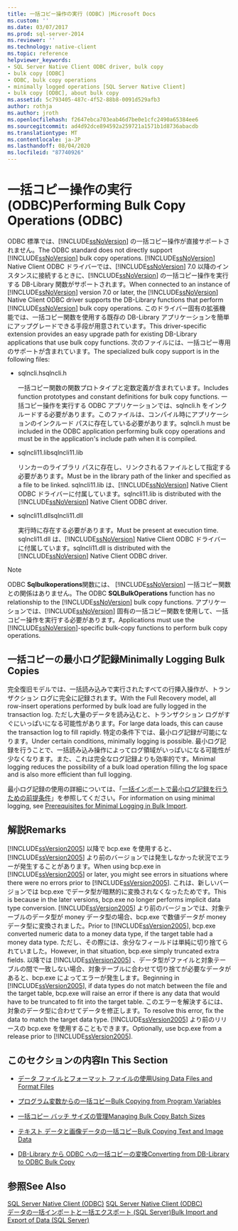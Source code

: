 ```yaml
---
title: 一括コピー操作の実行 (ODBC) |Microsoft Docs
ms.custom: ''
ms.date: 03/07/2017
ms.prod: sql-server-2014
ms.reviewer: ''
ms.technology: native-client
ms.topic: reference
helpviewer_keywords:
- SQL Server Native Client ODBC driver, bulk copy
- bulk copy [ODBC]
- ODBC, bulk copy operations
- minimally logged operations [SQL Server Native Client]
- bulk copy [ODBC], about bulk copy
ms.assetid: 5c793405-487c-4f52-88b8-0091d529afb3
author: rothja
ms.author: jroth
ms.openlocfilehash: f2647ebca703eab46d7be0e1cfc2490a65384ee6
ms.sourcegitcommit: ad4d92dce894592a259721a1571b1d8736abacdb
ms.translationtype: MT
ms.contentlocale: ja-JP
ms.lasthandoff: 08/04/2020
ms.locfileid: "87740926"
---
```

# <a name="performing-bulk-copy-operations-odbc"></a><span data-ttu-id="165c7-102">一括コピー操作の実行 (ODBC)</span><span class="sxs-lookup"><span data-stu-id="165c7-102">Performing Bulk Copy Operations (ODBC)</span></span>
  <span data-ttu-id="165c7-103">ODBC 標準では、[!INCLUDE[ssNoVersion](../../includes/ssnoversion-md.md)] の一括コピー操作が直接サポートされません。</span><span class="sxs-lookup"><span data-stu-id="165c7-103">The ODBC standard does not directly support [!INCLUDE[ssNoVersion](../../includes/ssnoversion-md.md)] bulk copy operations.</span></span> <span data-ttu-id="165c7-104">[!INCLUDE[ssNoVersion](../../includes/ssnoversion-md.md)] Native Client ODBC ドライバーでは、[!INCLUDE[ssNoVersion](../../includes/ssnoversion-md.md)] 7.0 以降のインスタンスに接続するときに、[!INCLUDE[ssNoVersion](../../includes/ssnoversion-md.md)] の一括コピー操作を実行する DB-Library 関数がサポートされます。</span><span class="sxs-lookup"><span data-stu-id="165c7-104">When connected to an instance of [!INCLUDE[ssNoVersion](../../includes/ssnoversion-md.md)] version 7.0 or later, the [!INCLUDE[ssNoVersion](../../includes/ssnoversion-md.md)] Native Client ODBC driver supports the DB-Library functions that perform [!INCLUDE[ssNoVersion](../../includes/ssnoversion-md.md)] bulk copy operations.</span></span> <span data-ttu-id="165c7-105">このドライバー固有の拡張機能では、一括コピー関数を使用する既存の DB-Library アプリケーションを簡単にアップグレードできる手段が用意されています。</span><span class="sxs-lookup"><span data-stu-id="165c7-105">This driver-specific extension provides an easy upgrade path for existing DB-Library applications that use bulk copy functions.</span></span> <span data-ttu-id="165c7-106">次のファイルには、一括コピー専用のサポートが含まれています。</span><span class="sxs-lookup"><span data-stu-id="165c7-106">The specialized bulk copy support is in the following files:</span></span>  
  
-   <span data-ttu-id="165c7-107">sqlncli.h</span><span class="sxs-lookup"><span data-stu-id="165c7-107">sqlncli.h</span></span>  
  
     <span data-ttu-id="165c7-108">一括コピー関数の関数プロトタイプと定数定義が含まれています。</span><span class="sxs-lookup"><span data-stu-id="165c7-108">Includes function prototypes and constant definitions for bulk copy functions.</span></span> <span data-ttu-id="165c7-109">一括コピー操作を実行する ODBC アプリケーションでは、sqlncli.h をインクルードする必要があります。このファイルは、コンパイル時にアプリケーションのインクルード パスに存在している必要があります。</span><span class="sxs-lookup"><span data-stu-id="165c7-109">sqlncli.h must be included in the ODBC application performing bulk copy operations and must be in the application's include path when it is compiled.</span></span>  
  
-   <span data-ttu-id="165c7-110">sqlncli11.lib</span><span class="sxs-lookup"><span data-stu-id="165c7-110">sqlncli11.lib</span></span>  
  
     <span data-ttu-id="165c7-111">リンカーのライブラリ パスに存在し、リンクされるファイルとして指定する必要があります。</span><span class="sxs-lookup"><span data-stu-id="165c7-111">Must be in the library path of the linker and specified as a file to be linked.</span></span> <span data-ttu-id="165c7-112">sqlncli11.lib は、[!INCLUDE[ssNoVersion](../../includes/ssnoversion-md.md)] Native Client ODBC ドライバーに付属しています。</span><span class="sxs-lookup"><span data-stu-id="165c7-112">sqlncli11.lib is distributed with the [!INCLUDE[ssNoVersion](../../includes/ssnoversion-md.md)] Native Client ODBC driver.</span></span>  
  
-   <span data-ttu-id="165c7-113">sqlncli11.dll</span><span class="sxs-lookup"><span data-stu-id="165c7-113">sqlncli11.dll</span></span>  
  
     <span data-ttu-id="165c7-114">実行時に存在する必要があります。</span><span class="sxs-lookup"><span data-stu-id="165c7-114">Must be present at execution time.</span></span> <span data-ttu-id="165c7-115">sqlncli11.dll は、[!INCLUDE[ssNoVersion](../../includes/ssnoversion-md.md)] Native Client ODBC ドライバーに付属しています。</span><span class="sxs-lookup"><span data-stu-id="165c7-115">sqlncli11.dll is distributed with the [!INCLUDE[ssNoVersion](../../includes/ssnoversion-md.md)] Native Client ODBC driver.</span></span>  
  
> [!NOTE]  
>  <span data-ttu-id="165c7-116">ODBC **Sqlbulkoperations**関数には、 [!INCLUDE[ssNoVersion](../../includes/ssnoversion-md.md)] 一括コピー関数との関係はありません。</span><span class="sxs-lookup"><span data-stu-id="165c7-116">The ODBC **SQLBulkOperations** function has no relationship to the [!INCLUDE[ssNoVersion](../../includes/ssnoversion-md.md)] bulk copy functions.</span></span> <span data-ttu-id="165c7-117">アプリケーションでは、[!INCLUDE[ssNoVersion](../../includes/ssnoversion-md.md)] 固有の一括コピー関数を使用して、一括コピー操作を実行する必要があります。</span><span class="sxs-lookup"><span data-stu-id="165c7-117">Applications must use the [!INCLUDE[ssNoVersion](../../includes/ssnoversion-md.md)]-specific bulk-copy functions to perform bulk copy operations.</span></span>  
  
## <a name="minimally-logging-bulk-copies"></a><span data-ttu-id="165c7-118">一括コピーの最小ログ記録</span><span class="sxs-lookup"><span data-stu-id="165c7-118">Minimally Logging Bulk Copies</span></span>  
 <span data-ttu-id="165c7-119">完全復旧モデルでは、一括読み込みで実行されたすべての行挿入操作が、トランザクション ログに完全に記録されます。</span><span class="sxs-lookup"><span data-stu-id="165c7-119">With the Full Recovery model, all row-insert operations performed by bulk load are fully logged in the transaction log.</span></span> <span data-ttu-id="165c7-120">ただし大量のデータを読み込むと、トランザクション ログがすぐにいっぱいになる可能性があります。</span><span class="sxs-lookup"><span data-stu-id="165c7-120">For large data loads, this can cause the transaction log to fill rapidly.</span></span> <span data-ttu-id="165c7-121">特定の条件下では、最小ログ記録が可能になります。</span><span class="sxs-lookup"><span data-stu-id="165c7-121">Under certain conditions, minimally logging is possible.</span></span> <span data-ttu-id="165c7-122">最小ログ記録を行うことで、一括読み込み操作によってログ領域がいっぱいになる可能性が少なくなります。また、これは完全なログ記録よりも効率的です。</span><span class="sxs-lookup"><span data-stu-id="165c7-122">Minimal logging reduces the possibility of a bulk load operation filling the log space and is also more efficient than full logging.</span></span>  
  
 <span data-ttu-id="165c7-123">最小ログ記録の使用の詳細については、「[一括インポートで最小ログ記録を行うための前提条件](../import-export/prerequisites-for-minimal-logging-in-bulk-import.md)」を参照してください。</span><span class="sxs-lookup"><span data-stu-id="165c7-123">For information on using minimal logging, see [Prerequisites for Minimal Logging in Bulk Import](../import-export/prerequisites-for-minimal-logging-in-bulk-import.md).</span></span>  
  
## <a name="remarks"></a><span data-ttu-id="165c7-124">解説</span><span class="sxs-lookup"><span data-stu-id="165c7-124">Remarks</span></span>  
 <span data-ttu-id="165c7-125">[!INCLUDE[ssVersion2005](../../includes/ssversion2005-md.md)] 以降で bcp.exe を使用すると、[!INCLUDE[ssVersion2005](../../includes/ssversion2005-md.md)] より前のバージョンでは発生しなかった状況でエラーが発生することがあります。</span><span class="sxs-lookup"><span data-stu-id="165c7-125">When using bcp.exe in [!INCLUDE[ssVersion2005](../../includes/ssversion2005-md.md)] or later, you might see errors in situations where there were no errors prior to [!INCLUDE[ssVersion2005](../../includes/ssversion2005-md.md)].</span></span> <span data-ttu-id="165c7-126">これは、新しいバージョンでは bcp.exe でデータ型が暗黙的に変換されなくなったためです。</span><span class="sxs-lookup"><span data-stu-id="165c7-126">This is because in the later versions, bcp.exe no longer performs implicit data type conversion.</span></span> <span data-ttu-id="165c7-127">[!INCLUDE[ssVersion2005](../../includes/ssversion2005-md.md)] より前のバージョンでは、対象テーブルのデータ型が money データ型の場合、bcp.exe で数値データが money データ型に変換されました。</span><span class="sxs-lookup"><span data-stu-id="165c7-127">Prior to [!INCLUDE[ssVersion2005](../../includes/ssversion2005-md.md)], bcp.exe converted numeric data to a money data type, if the target table had a money data type.</span></span> <span data-ttu-id="165c7-128">ただし、その際には、余分なフィールドは単純に切り捨てられていました。</span><span class="sxs-lookup"><span data-stu-id="165c7-128">However, in that situation, bcp.exe simply truncated extra fields.</span></span> <span data-ttu-id="165c7-129">以降では [!INCLUDE[ssVersion2005](../../includes/ssversion2005-md.md)] 、データ型がファイルと対象テーブルの間で一致しない場合、対象テーブルに合わせて切り捨てが必要なデータがあると、bcp.exe によってエラーが発生します。</span><span class="sxs-lookup"><span data-stu-id="165c7-129">Beginning in [!INCLUDE[ssVersion2005](../../includes/ssversion2005-md.md)], if data types do not match between the file and the target table, bcp.exe will raise an error if there is any data that would have to be truncated to fit into the target table.</span></span> <span data-ttu-id="165c7-130">このエラーを解決するには、対象のデータ型に合わせてデータを修正します。</span><span class="sxs-lookup"><span data-stu-id="165c7-130">To resolve this error, fix the data to match the target data type.</span></span> <span data-ttu-id="165c7-131">[!INCLUDE[ssVersion2005](../../includes/ssversion2005-md.md)] より前のリリースの bcp.exe を使用することもできます。</span><span class="sxs-lookup"><span data-stu-id="165c7-131">Optionally, use bcp.exe from a release prior to [!INCLUDE[ssVersion2005](../../includes/ssversion2005-md.md)].</span></span>  
  
## <a name="in-this-section"></a><span data-ttu-id="165c7-132">このセクションの内容</span><span class="sxs-lookup"><span data-stu-id="165c7-132">In This Section</span></span>  
  
-   [<span data-ttu-id="165c7-133">データ ファイルとフォーマット ファイルの使用</span><span class="sxs-lookup"><span data-stu-id="165c7-133">Using Data Files and Format Files</span></span>](using-data-files-and-format-files.md)  
  
-   [<span data-ttu-id="165c7-134">プログラム変数からの一括コピー</span><span class="sxs-lookup"><span data-stu-id="165c7-134">Bulk Copying from Program Variables</span></span>](bulk-copying-from-program-variables.md)  
  
-   [<span data-ttu-id="165c7-135">一括コピー バッチ サイズの管理</span><span class="sxs-lookup"><span data-stu-id="165c7-135">Managing Bulk Copy Batch Sizes</span></span>](managing-bulk-copy-batch-sizes.md)  
  
-   [<span data-ttu-id="165c7-136">テキスト データと画像データの一括コピー</span><span class="sxs-lookup"><span data-stu-id="165c7-136">Bulk Copying Text and Image Data</span></span>](bulk-copying-text-and-image-data.md)  
  
-   [<span data-ttu-id="165c7-137">DB-Library から ODBC への一括コピーの変換</span><span class="sxs-lookup"><span data-stu-id="165c7-137">Converting from DB-Library to ODBC Bulk Copy</span></span>](converting-from-db-library-to-odbc-bulk-copy.md)  
  
## <a name="see-also"></a><span data-ttu-id="165c7-138">参照</span><span class="sxs-lookup"><span data-stu-id="165c7-138">See Also</span></span>  
 <span data-ttu-id="165c7-139">[SQL Server Native Client &#40;ODBC&#41;](../native-client/odbc/sql-server-native-client-odbc.md) </span><span class="sxs-lookup"><span data-stu-id="165c7-139">[SQL Server Native Client &#40;ODBC&#41;](../native-client/odbc/sql-server-native-client-odbc.md) </span></span>  
 [<span data-ttu-id="165c7-140">データの一括インポートと一括エクスポート &#40;SQL Server&#41;</span><span class="sxs-lookup"><span data-stu-id="165c7-140">Bulk Import and Export of Data &#40;SQL Server&#41;</span></span>](../import-export/bulk-import-and-export-of-data-sql-server.md)  
  
  
